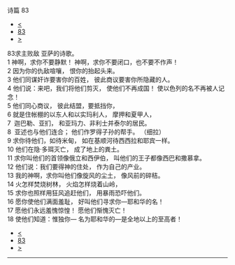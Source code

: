 ﻿





 诗篇 83




* [<](bible/PSA082.md)
* [83](bible/PSA.md)
* [>](bible/PSA084.md)



 
83求主败敌 亚萨的诗歌。  
1 神啊，求你不要静默！ 神啊，求你不要闭口，也不要不作声！  
2 因为你的仇敌喧嚷， 恨你的抬起头来。  
3 他们同谋奸诈要害你的百姓， 彼此商议要害你所隐藏的人。  
4 他们说：来吧，我们将他们剪灭， 使他们不再成国！ 使以色列的名不再被人记念！  
5 他们同心商议， 彼此结盟，要抵挡你，  
6 就是住帐棚的以东人和以实玛利人， 摩押和夏甲人，  
7  迦巴勒、亚扪， 和亚玛力、非利士并泰尔的居民。  
8  亚述也与他们连合； 他们作罗得子孙的帮手。 （细拉）   
9 求你待他们，如待米甸， 如在基顺河待西西拉和耶宾一样。  
10 他们在隐·多珥灭亡， 成了地上的粪土。  
11 求你叫他们的首领像俄立和西伊伯， 叫他们的王子都像西巴和撒慕拿。  
12 他们说：我们要得神的住处， 作为自己的产业。     
13 我的神啊，求你叫他们像旋风的尘土， 像风前的碎秸。  
14 火怎样焚烧树林， 火焰怎样烧着山岭，  
15 求你也照样用狂风追赶他们， 用暴雨恐吓他们。  
16 愿你使他们满面羞耻， 好叫他们寻求你—耶和华的名！  
17 愿他们永远羞愧惊惶！ 愿他们惭愧灭亡！  
18 使他们知道：惟独你— 名为耶和华的—是全地以上的至高者！ 
* [<](bible/PSA082.md)
* [83](bible/PSA.md)
* [>](bible/PSA084.md)





---









